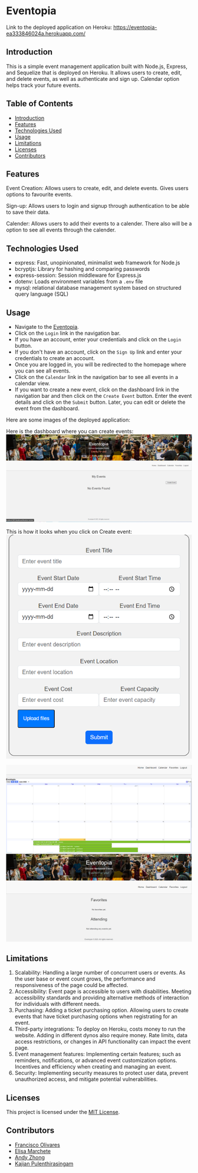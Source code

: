 # Eventopia

Link to the deployed application on Heroku: https://eventopia-ea333846024a.herokuapp.com/

## Introduction

This is a simple event management application built with Node.js, Express, and Sequelize that is deployed on Heroku. It allows users to create, edit, and delete events, as well as authenticate and sign up. Calendar option helps track your future events.

## Table of Contents

- [Introduction](#introduction)
- [Features](#features)
- [Technologies Used](#technologies-used)
- [Usage](#usage)
- [Limitations](#limitations)
- [Licenses](#licenses)
- [Contributors](#contributors)

## Features

Event Creation: Allows users to create, edit, and delete events. Gives users options to favourite events.

Sign-up: Allows users to login and signup through authentication to be able to save their data.

Calender: Allows users to add their events to a calender. There also will be a option to see all events through the calender.

## Technologies Used

- express: Fast, unopinionated, minimalist web framework for Node.js
- bcryptjs: Library for hashing and comparing passwords
- express-session: Session middleware for Express.js
- dotenv: Loads environment variables from a `.env` file
- mysql: relational database management system based on structured query language (SQL)

## Usage

- Navigate to the [Eventopia](https://eventopia-ea333846024a.herokuapp.com/).
- Click on the `Login` link in the navigation bar.
- If you have an account, enter your credentials and click on the `Login` button.
- If you don't have an account, click on the `Sign Up` link and enter your credentials to create an account.
- Once you are logged in, you will be redirected to the homepage where you can see all events.
- Click on the `Calendar` link in the navigation bar to see all events in a calendar view.
- If you want to create a new event, click on the dashboard link in the navigation bar and then click on the `Create Event` button. Enter the event details and click on the `Submit` button. Later, you can edit or delete the event from the dashboard.

Here are some images of the deployed application:

Here is the dashboard where you can create events:
![](public/images/dashboard.PNG)

This is how it looks when you click on Create event:
![](public/images/event.PNG)

![](public/images/calendar.PNG)
![](public/images/favourites.PNG)

## Limitations

1. Scalability: Handling a large number of concurrent users or events. As the user base or event count grows, the performance and responsiveness of the page could be affected.
2. Accessibility: Event page is accessible to users with disabilities. Meeting accessibility standards and providing alternative methods of interaction for individuals with different needs.
3. Purchasing: Adding a ticket purchasing option. Allowing users to create events that have ticket purchasing options when registrating for an event.
4. Third-party integrations: To deploy on Heroku, costs money to run the website. Adding in different dynos also require money. Rate limits, data access restrictions, or changes in API functionality can impact the event page.
5. Event management features: Implementing certain features; such as reminders, notifications, or advanced event customization options. Incentives and efficiency when creating and managing an event.
6. Security: Implementing security measures to protect user data, prevent unauthorized access, and mitigate potential vulnerabilities.

## Licenses

This project is licensed under the [MIT License](LICENSE).

## Contributors

- [Francisco Olivares](https://github.com/PacoCasillas)
- [Elisa Marchete](https://github.com/ElisaMarchete)
- [Andy Zhong](https://github.com/timebytes)
- [Kajian Pulenthirasingam](https://github.com/kajianpulenthirasingam)
